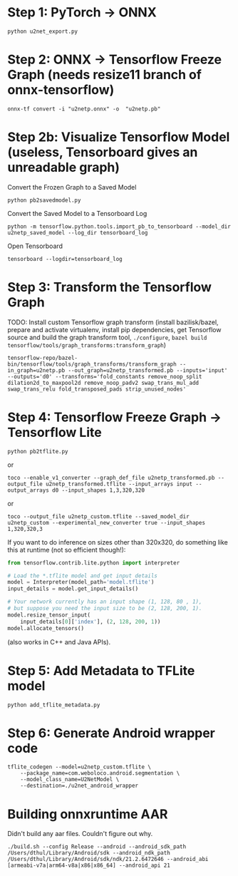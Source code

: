 # Step 1: PyTorch -> ONNX

`python u2net_export.py`

# Step 2: ONNX -> Tensorflow Freeze Graph (needs resize11 branch of onnx-tensorflow)

`onnx-tf convert -i "u2netp.onnx" -o  "u2netp.pb"`

# Step 2b: Visualize Tensorflow Model (useless, Tensorboard gives an unreadable graph)

Convert the Frozen Graph to a Saved Model

`python pb2savedmodel.py`

Convert the Saved Model to a Tensorboard Log

`python -m tensorflow.python.tools.import_pb_to_tensorboard --model_dir u2netp_saved_model --log_dir tensorboard_log`

Open Tensorboard

`tensorboard --logdir=tensorboard_log`

# Step 3: Transform the Tensorflow Graph

TODO: Install custom Tensorflow graph transform (install bazilisk/bazel, prepare and activate virtualenv, install pip dependencies, get Tensorflow source and build the graph transform tool, `./configure`, `bazel build tensorflow/tools/graph_transforms:transform_graph`)

`tensorflow-repo/bazel-bin/tensorflow/tools/graph_transforms/transform_graph --in_graph=u2netp.pb --out_graph=u2netp_transformed.pb --inputs='input' --outputs='d0' --transforms='fold_constants remove_noop_split dilation2d_to_maxpool2d remove_noop_padv2 swap_trans_mul_add swap_trans_relu fold_transposed_pads strip_unused_nodes'`

# Step 4: Tensorflow Freeze Graph -> Tensorflow Lite

`python pb2tflite.py`

or

`toco --enable_v1_converter --graph_def_file u2netp_transformed.pb --output_file u2netp_transformed.tflite --input_arrays input --output_arrays d0 --input_shapes 1,3,320,320`

or

`toco --output_file u2netp_custom.tflite --saved_model_dir u2netp_custom --experimental_new_converter true --input_shapes 1,320,320,3`

If you want to do inference on sizes other than 320x320, do something like this at runtime (not so efficient though!):

```python
from tensorflow.contrib.lite.python import interpreter

# Load the *.tflite model and get input details
model = Interpreter(model_path='model.tflite')
input_details = model.get_input_details()

# Your network currently has an input shape (1, 128, 80 , 1),
# but suppose you need the input size to be (2, 128, 200, 1).
model.resize_tensor_input(
    input_details[0]['index'], (2, 128, 200, 1))
model.allocate_tensors()
```

(also works in C++ and Java APIs).

# Step 5: Add Metadata to TFLite model

`python add_tflite_metadata.py`

# Step 6: Generate Android wrapper code

```
tflite_codegen --model=u2netp_custom.tflite \
    --package_name=com.weboloco.android.segmentation \
    --model_class_name=U2NetModel \
    --destination=./u2net_android_wrapper
```

# Building onnxruntime AAR
Didn't build any aar files. Couldn't figure out why.

`./build.sh --config Release --android --android_sdk_path /Users/dthul/Library/Android/sdk --android_ndk_path /Users/dthul/Library/Android/sdk/ndk/21.2.6472646 --android_abi [armeabi-v7a|arm64-v8a|x86|x86_64] --android_api 21`